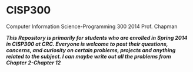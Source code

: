 CISP300 
=======

Computer Information Science-Programming 300 2014 Prof. Chapman

***This Repository is primarily for students who are enrolled in Spring 2014 in CISP300 at CRC.  Everyone is welcome to post their questions, concerns, and curiosity on certain problems, projects and anything related to the subject. I can maybe write out all the problems from Chapter 2-Chapter 12***
